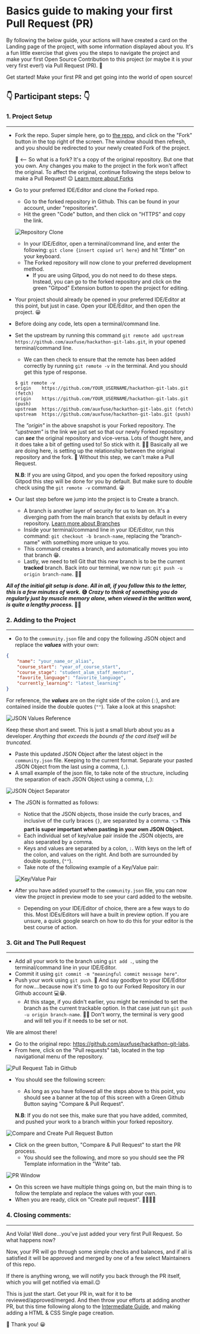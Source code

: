 # Basics guide to making your first Pull Request (PR)

By following the below guide, your actions will have created a card on the Landing page of the project, with some information displayed about you. It's a fun little exercise that gives you the steps to navigate the project and make your first Open Source Contribution to this project (or maybe it is your very first ever!) via Pull Request (PR). 🤜

Get started! Make your first PR and get going into the world of open source! 

## 👇 Participant steps: 👇

### **1. Project Setup**
---
- Fork the repo. Super simple here, go to [the repo](https://github.com/auxfuse/hackathon-git-labs), and click on the "Fork" button in the top right of the screen. The window should then refresh, and you should be redirected to your newly created Fork of the project.

    🍴 <-- So what is a fork? It's a copy of the original repository. But one that you own. Any changes you make to the project in the fork won't affect the original. To affect the original, continue following the steps below to make a Pull Request! 😉 [Learn more about Forks](https://docs.github.com/en/pull-requests/collaborating-with-pull-requests/working-with-forks/about-forks)

- Go to your preferred IDE/Editor and clone the Forked repo.
    - Go to the forked repository in Github. This can be found in your account, under "repositories".
    - Hit the green "Code" button, and then click on "HTTPS" and copy the link.

    ![Repository Clone](docs/images/clone.png)
    
    - In your IDE/Editor, open a terminal/command line, and enter the following: `git clone {insert copied url here}` and hit "Enter" on your keyboard.
    - The Forked repository will now clone to your preferred development method.
        - If you are using Gitpod, you do not need to do these steps. Instead, you can go to the forked repository and click on the green "Gitpod" Extension button to open the project for editing.

- Your project should already be opened in your preferred IDE/Editor at this point, but just in case. Open your IDE/Editor, and then open the project. 😀
- Before doing any code, lets open a terminal/command line.
- Set the upstream by running this command `git remote add upstream https://github.com/auxfuse/hackathon-git-labs.git`, in your opened terminal/command line.
    - We can then check to ensure that the remote has been added correctly by running `git remote -v` in the terminal. And you should get this type of response.
    ```
    $ git remote -v
    origin    https://github.com/YOUR_USERNAME/hackathon-git-labs.git (fetch)
    origin    https://github.com/YOUR_USERNAME/hackathon-git-labs.git (push)
    upstream  https://github.com/auxfuse/hackathon-git-labs.git (fetch)
    upstream  https://github.com/auxfuse/hackathon-git-labs.git (push)
    ```

    The _"origin"_ in the above snapshot is your Forked repository. The _"upstream"_ is the link we just set so that our newly Forked repository can _**see**_ the original repository and vice-versa. Lots of thought here, and it does take a bit of getting used to! So stick with it. 🤔💭 Basically all we are doing here, is setting up the relationship between the original repository and the fork. 🤝 Without this step, we can't make a Pull Request.

    **N.B**: If you are using Gitpod, and you open the forked repository using Gitpod this step will be done for you by default. But make sure to double check using the `git remote -v` command. 😀

- Our last step before we jump into the project is to Create a branch.
    - A branch is another layer of security for us to lean on. It's a diverging path from the main branch that exists by default in every repository. [Learn more about Branches](https://docs.github.com/en/pull-requests/collaborating-with-pull-requests/proposing-changes-to-your-work-with-pull-requests/about-branches)
    - Inside your terminal/command line in your IDE/Editor, run this command: `git checkout -b branch-name`, replacing the "branch-name" with something more unique to you.
    - This command creates a branch, and automatically moves you into that branch 😁.
    - Lastly, we need to tell Git that this new branch is to be the current **tracked** branch. Back into our terminal, we now run: `git push -u origin branch-name`. 🌿🌳

**_All of the initial git setup is done. All in all, if you follow this to the letter, this is a few minutes of work._ 😅 _Crazy to think of something you do regularly just by muscle memory alone, when viewed in the written word, is quite a lengthy process._ 🤯🧠**

### **2. Adding to the Project**
---
- Go to the `community.json` file and copy the following JSON object and replace the _**values**_ with your own:
```json
{
    "name": "your_name_or_alias",
    "course_start": "year_of_course_start",
    "course_stage": "student_alum_staff_mentor",
    "favorite_language": "favorite_language",
    "currently_learning": "latest_learning"
}
```

For reference, the _**values**_ are on the right side of the colon (`:`), and are contained inside the double quotes (`""`). Take a look at this snapshot:

![JSON Values Reference](docs/images/JSONvalue.png)

Keep these short and sweet. This is just a small blurb about you as a developer. _Anything that exceeds the bounds of the card itself will be truncated._

- Paste this updated JSON Object after the latest object in the `community.json` file. Keeping to the current format. Separate your pasted JSON Object from the last using a comma, (`,`).
- A small example of the json file, to take note of the structure, including the separation of each JSON Object using a comma, (`,`):

![JSON Object Separator](docs/images/JSONseparator.png)

- The JSON is formatted as follows:
    - Notice that the JSON objects, those inside the curly braces, and inclusive of the curly braces `{}`, are separated by a comma. 👈 **This part is super important when pasting in your own JSON Object.**
    - Each individual set of key/value pair inside the JSON objects, are also separated by a comma.
    - Keys and values are separated by a colon, `:`. With keys on the left of the colon, and values on the right. And both are surrounded by double quotes, (`""`).
    - Take note of the following example of a Key/Value pair:
    
    ![Key/Value Pair](docs/images/KVpair.png)

- After you have added yourself to the `community.json` file, you can now view the project in preview mode to see your card added to the website.
    - Depending on your IDE/Editor of choice, there are a few ways to do this. Most IDEs/Editors will have a built in preview option. If you are unsure, a quick google search on how to do this for your editor is the best course of action.

### **3. Git and The Pull Request**
---
- Add all your work to the branch using `git add .`, using the terminal/command line in your IDE/Editor. 
- Commit it using `git commit -m "meaningful commit message here"`.
- Push your work using `git push`. 👋 And say goodbye to your IDE/Editor for now....because now it's time to go to our Forked Repository in our Github account 💻😁.
    - At this stage, if you didn't earlier, you might be reminded to set the branch as the current trackable option. In that case just run `git push -u origin branch-name`. 🌿🌳 Don't worry, the terminal is very good and will tell you if it needs to be set or not.

We are almost there!

- Go to the original repo: https://github.com/auxfuse/hackathon-git-labs.
- From here, click on the "Pull requests" tab, located in the top navigational menu of the repository.

![Pull Request Tab in Github](docs/images/PRtab.PNG)

- You should see the following screen:
    - As long as you have followed all the steps above to this point, you should see a banner at the top of this screen with a Green Github Button saying "Compare & Pull Request".

    **N.B**: If you do not see this, make sure that you have added, commited, and pushed your work to a branch within your forked repository.

![Compare and Create Pull Request Button](docs/images/ComparePR.PNG)

- Click on the green button, "Compare & Pull Request" to start the PR process.
    - You should see the following, and more so you should see the PR Template information in the "Write" tab.

![PR Window](docs/images/PRwindow.PNG)

- On this screen we have multiple things going on, but the main thing is to follow the template and replace the values with your own.
- When you are ready, click on "Create pull request". 🎉💥💥🎉

### **4. Closing comments:**
---
And Voila! Well done...you've just added your very first Pull Request. So what happens now?

Now, your PR will go through some simple checks and balances, and if all is satisfied it will be approved and merged by one of a few select Maintainers of this repo.

If there is anything wrong, we will notify you back through the PR itself, which you will get notified via email.😉

This is just the start. Get your PR in, wait for it to be reviewed/approved/merged. And then throw your efforts at adding another PR, but this time following along to the [Intermediate Guide](intermediate.md), and making adding a HTML & CSS Single page creation.

🤜 Thank you! 😀







